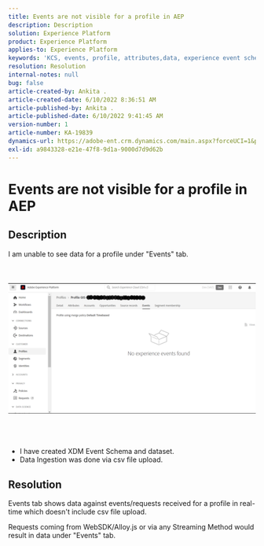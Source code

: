 ```yaml
---
title: Events are not visible for a profile in AEP
description: Description
solution: Experience Platform
product: Experience Platform
applies-to: Experience Platform
keywords: 'KCS, events, profile, attributes,data, experience event schema, '
resolution: Resolution
internal-notes: null
bug: false
article-created-by: Ankita .
article-created-date: 6/10/2022 8:36:51 AM
article-published-by: Ankita .
article-published-date: 6/10/2022 9:41:45 AM
version-number: 1
article-number: KA-19839
dynamics-url: https://adobe-ent.crm.dynamics.com/main.aspx?forceUCI=1&pagetype=entityrecord&etn=knowledgearticle&id=77c6ee72-98e8-ec11-bb3c-000d3a3b168b
exl-id: a9843328-e21e-47f8-9d1a-9000d7d9d62b
---
```

# Events are not visible for a profile in AEP

## Description

I am unable to see data for a profile under "Events" tab.<br><br> <br><br>![](assets/___06fe68f7-99e8-ec11-bb3c-000d3a3b168b___.png)<br><br> <br><br>
- I have created XDM Event Schema and dataset.
- Data Ingestion was done via csv file upload.



## Resolution


Events tab shows data against events/requests received for a profile in real-time which doesn't include csv file upload.

Requests coming from WebSDK/Alloy.js or via any Streaming Method would result in data under "Events" tab.
